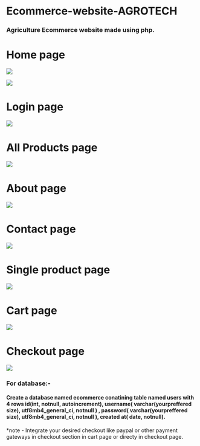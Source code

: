 # Ecommerce-website-AGROTECH
<h3>Agriculture Ecommerce website made using php.</h3>
<h1><b>Home page</b></h1>

<img src="https://github.com/Ranjan1231231/Ecommerce-website-AGROTECH-/assets/89583677/27a3611d-0880-4117-a8d9-99335399fcc1"><br>

<img src="https://github.com/Ranjan1231231/Ecommerce-website-AGROTECH-/assets/89583677/9a1a2b05-d5d0-4c17-b0ce-7caaa3fa6b7c">

<h1 ><b>Login page</b></h1>

<img src="https://github.com/Ranjan1231231/Ecommerce-website-AGROTECH-/assets/89583677/0a8407bc-464c-4d33-9383-65ba43d0a137">

<h1><b>All Products page</b></h1>
<img src="https://github.com/Ranjan1231231/Ecommerce-website-AGROTECH-/assets/89583677/9d9fac6c-9f21-4c8a-b0a8-3bc7dadf88d0">

<h1><b>About page</b></h1>
<img src="https://github.com/Ranjan1231231/Ecommerce-website-AGROTECH-/assets/89583677/f27558d1-fc12-46b3-ba39-5d69666a6189">

<h1><b>Contact page</b></h1>
<img src="https://github.com/Ranjan1231231/Ecommerce-website-AGROTECH-/assets/89583677/0f295ead-41b1-4b13-88cc-faefc7bc35fd">

<h1><b>Single product page</b></h1>
<img src="https://github.com/Ranjan1231231/Ecommerce-website-AGROTECH-/assets/89583677/7db6e1c1-e56c-43af-8cb5-a255c7062cab">


<h1><b>Cart page</b></h1>
<img src="https://github.com/Ranjan1231231/Ecommerce-website-AGROTECH-/assets/89583677/e72179c4-0859-40d1-885d-53e1fff2c1f0">


<h1><b>Checkout page</b></h1>
<img src="https://github.com/Ranjan1231231/Ecommerce-website-AGROTECH-/assets/89583677/977dfee3-8310-4f0a-957e-8eacd2a5698f">
<h3>For database:- </h3>
<h4><b>Create a database named ecommerce conatining table named users with 4 rows id(int, notnull, autoincrement), username( varchar(yourpreffered size), utf8mb4_general_ci, notnull ) , password( varchar(yourpreffered size), utf8mb4_general_ci, notnull ), created at( date, notnull).</b></h4>


*note - Integrate your desired checkout like paypal or other payment gateways in checkout section in cart page or directy in checkout page.       
